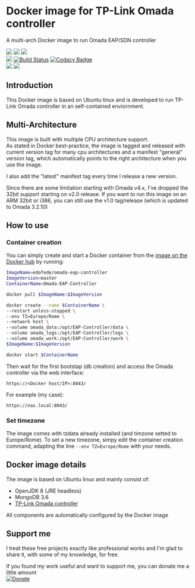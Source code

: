# Docker image for TP-Link Omada controller
A multi-arch Docker image to run Omada EAP/SDN controller

[![](https://images.microbadger.com/badges/image/edofede/omada-eap-controller.svg)](https://microbadger.com/images/edofede/omada-eap-controller "Get your own image badge on microbadger.com")
[![](https://images.microbadger.com/badges/version/edofede/omada-eap-controller.svg)](https://github.com/EdoFede/Omada-EAP-Controller-Docker/releases)
[![](https://img.shields.io/docker/pulls/edofede/omada-eap-controller.svg)](https://hub.docker.com/r/edofede/omada-eap-controller)  
[![](https://img.shields.io/github/last-commit/EdoFede/BaseImage-Docker.svg)](https://github.com/EdoFede/Omada-EAP-Controller-Docker/commits/master)
[![Build Status](https://travis-ci.com/EdoFede/BaseImage-Docker.svg?branch=master)](https://travis-ci.com/EdoFede/Omada-EAP-Controller-Docker)
[![Codacy Badge](https://app.codacy.com/project/badge/Grade/1aba1d9b419b4baaab5d1381cd715dbd)](https://www.codacy.com/manual/EdoFede/Omada-EAP-Controller-Docker?utm_source=github.com&amp;utm_medium=referral&amp;utm_content=EdoFede/Omada-EAP-Controller-Docker&amp;utm_campaign=Badge_Grade)  
[![](https://img.shields.io/github/license/EdoFede/Omada-EAP-Controller-Docker.svg)](https://github.com/EdoFede/Omada-EAP-Controller-Docker/blob/master/LICENSE)
[![](https://img.shields.io/badge/If%20you%20can%20read%20this-you%20don't%20need%20glasses-brightgreen.svg)](https://shields.io)

## Introduction
This Docker image is based on Ubuntu linux and is developed to run TP-Link Omada controller in an self-contained enviornment.

## Multi-Architecture
This image is built with multiple CPU architecture support.  
As stated in Docker best-practice, the image is tagged and released with current version tag for many cpu architectures and a manifest "general" version tag, which automatically points to the right architecture when you use the image.

I also add the "latest" manifest tag every time I release a new version.

Since there are some limitation starting with Omada v4.x, I've dropped the 32bit support starting on v2.0 release.
If you want to run this image on an ARM 32bit or i386, you can still use the v1.0 tag/release (which is updated to Omada 3.2.10)

## How to use
### Container creation
You can simply create and start a Docker container from the [image on the Docker hub](https://hub.docker.com/r/edofede/omada-eap-controller) by running:

```bash
ImageName=edofede/omada-eap-controller
ImageVersion=master
ContainerName=Omada-EAP-Controller

docker pull $ImageName:$ImageVersion

docker create --name $ContainerName \
--restart unless-stopped \
--env TZ=Europe/Rome \
--network host \
--volume omada_data:/opt/EAP-Controller/data \
--volume omada_logs:/opt/EAP-Controller/logs \
--volume omada_work:/opt/EAP-Controller/work \
$ImageName:$ImageVersion

docker start $ContainerName
```
Then wait for the first bootstap (db creation) and access the Omada controller via the web interface:
```http
https://<Docker host/IP>:8043/
```
For example (my case):
```http
https://nas.local:8043/
```

### Set timezone
The image comes with tzdata already installed (and timzone setted to Europe/Rome).
To set a new timezone, simpy edit the container creation command, adapting the line ```--env TZ=Europe/Rome``` with your needs.

## Docker image details
The image is based on Ubuntu linux and mainly consist of:

* OpenJDK 8 (JRE headless)  
* MongoDB 3.6  
* [TP-Link Omada controller](https://www.tp-link.com/us/support/download/omada-software-controller/)  

All components are automatically configured by the Docker image
 
## Support me
I treat these free projects exactly like professional works and I'm glad to share it, with some of my knowledge, for free.

If you found my work useful and want to support me, you can donate me a little amount  
[![Donate](https://img.shields.io/badge/Donate-Paypal-2997D8.svg)](https://www.paypal.com/cgi-bin/webscr?cmd=_donations&business=JA8LPLG38EVK2&source=url)
